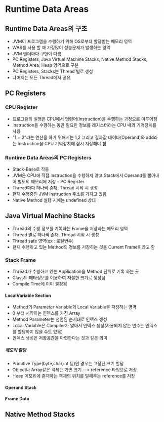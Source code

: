 # Runtime Data Areas

## Runtime Data Areas의 구조
- JVM이 프로그램을 수행하기 위해 OS로부터 할당받는 메모리 영역
- WAS를 사용 할 때 가장많이 성능문제가 발생하는 영역
- JVM 벤더마다 구현이 다름
- PC Registers, Java Virtual Machine Stacks, Native Method Stacks, Method Area, Heap 영역으로 구분
- PC Registers, Stacks는 Thread 별로 생성
- 나머지는 모든 Thread에서 공유

## PC Registers

### CPU Register
- 프로그램의 실행은 CPU에서 명령어(Instruction)을 수행하는 과정으로 이루어짐
- Instruction을 수행하는 동안 필요한 정보를 레지스터라는 CPU 내의 기억장치를 사용
- "1 + 2"라는 연산을 하기 위해서는 1,2 그리고 결과값 데이타(Operand)와 add라는 Instruction을 CPU 기억장치에 잠시 저장해야 함

### Runtime Data Areas의 PC Registers
- Stack-Base로 작동
- JVM은 CPU에 직접 Instruction을 수행하지 않고 Stack에서 Operand를 뽑아내어 별도의 메모리에 저장 - PC Register
- Thread마다 하나씩 존재, Thread 시작 시 생성
- 현재 수행중인 JVM Instruction 주소를 가지고 있음
- Native Method 실행 시에는 undefined 상태

## Java Virtual Machine Stacks
- Thread의 수행 정보를 기록하는 Frame을 저장하는 메모리 영역
- Thread 별로 하나씩 존재, Thread 시작 시 생성
- Thread safe 영역(ex : 로컬변수)
- 현재 수행하고 있는 Method의 정보를 저장하는 것을 Current Frame이라고 함

### Stack Frame
- Thread가 수행하고 있는 Application을 Method 단위로 기록 하는 곳
- Class의 메타정보를 이용하여 저절한 크기로 생성됨
- Compile Time에 이미 결정됨

#### LocalVariable Section
- Method의 Parameter Variable과 Local Variable을 저장하는 영역
- 0 부터 시작하는 인덱스를 가진 Array
- Method Parameter는 선언된 순서대로 인덱스 생성
- Local Variable은 Compiler가 알아서 인덱스 생성(사용되지 않는 변수는 인덱스를 할당하지 않을 수도 있음)
- 인덱스 생성은 저장공간을 마련한다는 것과 같은 의미

##### 메모리 할당
- Primitive Type(byte,char,int 등)인 경우는 고정된 크기 할당
- Object나 Array같은 객체는 가변 크기 --> reference 타입으로 저장
- Heap 메모리에 존재하는 객체의 위치를 말해주는 reference를 저장

#### Operand Stack
#### Frame Data

## Native Method Stacks
